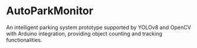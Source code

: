 # AutoParkMonitor
An intelligent parking system prototype supported by YOLOv8 and OpenCV with Arduino integration, providing object counting and tracking functionalities.
